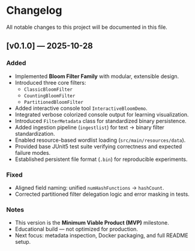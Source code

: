 
# Changelog

All notable changes to this project will be documented in this file.

## [v0.1.0] — 2025-10-28
### Added
- Implemented **Bloom Filter Family** with modular, extensible design.
- Introduced three core filters:
  - `ClassicBloomFilter`
  - `CountingBloomFilter`
  - `PartitionedBloomFilter`
- Added interactive console tool `InteractiveBloomDemo`.
- Integrated verbose colorized console output for learning visualization.
- Introduced `FilterMetadata` class for standardized binary persistence.
- Added ingestion pipeline (`ingestlist`) for text → binary filter standardization.
- Enabled resource-based wordlist loading (`src/main/resources/data`).
- Provided base JUnit5 test suite verifying correctness and expected failure modes.
- Established persistent file format (`.bin`) for reproducible experiments.

### Fixed
- Aligned field naming: unified `numHashFunctions` → `hashCount`.
- Corrected partitioned filter delegation logic and error masking in tests.

### Notes
- This version is the **Minimum Viable Product (MVP)** milestone.
- Educational build — not optimized for production.
- Next focus: metadata inspection, Docker packaging, and full README setup.

